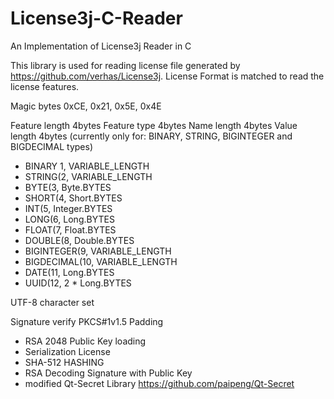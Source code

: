 # License3j-C-Reader
An Implementation of License3j Reader in C

This library is used for reading license file generated by https://github.com/verhas/License3j. License Format is matched to read the license features.

Magic bytes
0xCE, 0x21, 0x5E, 0x4E


Feature length 4bytes
Feature type 4bytes
Name length 4bytes
Value length 4bytes (currently only for: BINARY, STRING, BIGINTEGER and BIGDECIMAL types)


- BINARY 1, VARIABLE_LENGTH
- STRING(2, VARIABLE_LENGTH
- BYTE(3, Byte.BYTES
- SHORT(4, Short.BYTES
- INT(5, Integer.BYTES
- LONG(6, Long.BYTES
- FLOAT(7, Float.BYTES
- DOUBLE(8, Double.BYTES
- BIGINTEGER(9, VARIABLE_LENGTH
- BIGDECIMAL(10, VARIABLE_LENGTH
- DATE(11, Long.BYTES
- UUID(12, 2 * Long.BYTES



UTF-8 character set



Signature verify
PKCS#1v1.5 Padding

- RSA 2048 Public Key loading
- Serialization License
- SHA-512 HASHING
- RSA Decoding Signature with Public Key
- modified Qt-Secret Library https://github.com/paipeng/Qt-Secret